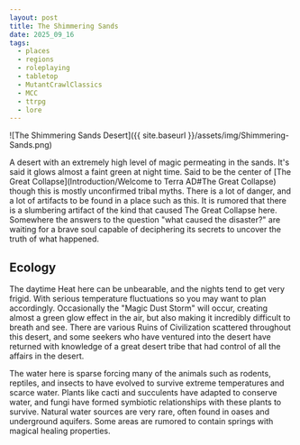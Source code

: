 ```yaml
---
layout: post
title: The Shimmering Sands
date: 2025_09_16
tags:
  - places
  - regions
  - roleplaying
  - tabletop
  - MutantCrawlClassics
  - MCC
  - ttrpg
  - lore
---
```

![The Shimmering Sands Desert]({{ site.baseurl }}/assets/img/Shimmering-Sands.png)

A desert with an extremely high level of magic permeating in the sands. It's said it glows almost a faint green at night time. Said to be the center of [The Great Collapse](Introduction/Welcome to Terra AD#The Great Collapse) though this is mostly unconfirmed tribal myths. There is a lot of danger, and a lot of artifacts to be found in a place such as this. It is rumored that there is a slumbering artifact of the kind that caused The Great Collapse here. Somewhere the answers to the question "what caused the disaster?" are waiting for a brave soul capable of deciphering its secrets to uncover the truth of what happened.

## Ecology

The daytime Heat here can be unbearable, and the nights tend to get very frigid. With serious temperature fluctuations so you may want to plan accordingly. Occasionally the "Magic Dust Storm" will occur, creating almost a green glow effect in the air, but also making it incredibly difficult to breath and see. There are various Ruins of Civilization scattered throughout this desert, and some seekers who have ventured into the desert have returned with knowledge of a great desert tribe that had control of all the affairs in the desert. 

The water here is sparse forcing many of the animals such as rodents, reptiles, and insects to have evolved to survive extreme temperatures and scarce water. Plants like cacti and succulents have adapted to conserve water, and fungi have formed symbiotic relationships with these plants to survive. Natural water sources are very rare, often found in oases and underground aquifers. Some areas are rumored to contain springs with magical healing properties.